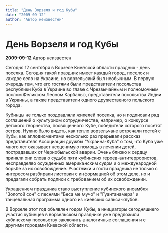 ```yaml
---
title: "День Ворзеля и год Кубы"
date: "2009-09-12"
author: "Автор неизвестен"
---
```


# День Ворзеля и год Кубы

**2009-09-12** Автор неизвестен

Сегодня 12 сентября в Ворзеле Киевской области праздник - день поселка. Сегодня такой праздник имеет каждый город, поселок и каждое село на Украине, но ворзельский был необычным. В первую очередь тем, что его гостями были представители посольства республики Куба в Украине во главе с Чрезвычайным и полномочным послом Феликсом Леоном Карбальо, представители посольства Индии в Украины, а также представители одного дружественого польского города.

Кубинцы не только поздравляли жителей поселка, но и подписали ряд соглашений о культурном сотрудничестве, например, о конкурсе детского творчества, посвященного Кубе, победители которого посетят остров. Нужно было видеть, как тепло ворзельчане встречали гостей с Кубы, как аплодисментами несколько раз прерывали рассказ представителя Ассоциации дружбы "Украина-Куба" о том, что Куба уже много лет оказывает неоценимую помощь в лечении детей, пострадавших от Чернобыльской аварии. Очень близко к сердцу приняли они слова о судьбе пяти кубинских героев-антитеррористов, несправделво осужденных американским судом и о международной борьбе за их освобождение. Участники и гости праздника не только с интересом разбирали листовки с информацией об этом деле, но и предагали собрать подписи с требованием об их освобождении.

Украшением праздника стало выступление кубинского ансамбля "Золотой сон" с песнями "Беса ме мучо" и "Гуантанамера" и танцевальная программа одного из киевских сальса-клубов.

В Ворзеле этот год объявлен годом Кубы, а инициаторы сегодняшнего участия кубинцев в ворзельском празднике уже предложили кубинскому посольству заключить аналогичные соглашения и с другими городами Киевской области.